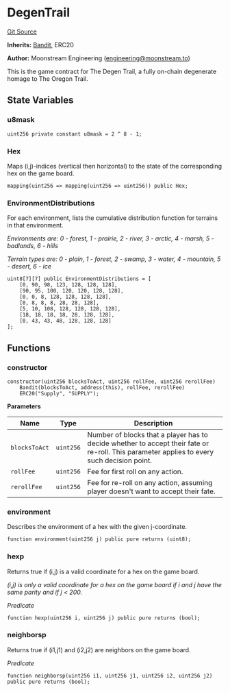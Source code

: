 # DegenTrail
[Git Source](https://github.com/moonstream-to/degen-trail/blob/91d599fa04455251df8a05693dc047b6ec0fd0cd/src/Game.sol)

**Inherits:**
[Bandit](/src/Bandit.sol/contract.Bandit.md), ERC20

**Author:**
Moonstream Engineering (engineering@moonstream.to)

This is the game contract for The Degen Trail, a fully on-chain degenerate homage to The Oregon
Trail.


## State Variables
### u8mask

```solidity
uint256 private constant u8mask = 2 ^ 8 - 1;
```


### Hex
Maps (i,j)-indices (vertical then horizontal) to the state of the corresponding hex on the game board.


```solidity
mapping(uint256 => mapping(uint256 => uint256)) public Hex;
```


### EnvironmentDistributions
For each environment, lists the cumulative distribution function for terrains in that environment.

*Environments are: 0 - forest, 1 - prairie, 2 - river, 3 - arctic, 4 - marsh, 5 - badlands, 6 - hills*

*Terrain types are: 0 - plain, 1 - forest, 2 - swamp, 3 - water, 4 - mountain, 5 - desert, 6 - ice*


```solidity
uint8[7][7] public EnvironmentDistributions = [
    [0, 90, 98, 123, 128, 128, 128],
    [90, 95, 100, 120, 120, 128, 128],
    [0, 0, 8, 128, 128, 128, 128],
    [0, 8, 8, 8, 28, 28, 128],
    [5, 10, 108, 128, 128, 128, 128],
    [18, 18, 18, 18, 28, 128, 128],
    [0, 43, 43, 48, 128, 128, 128]
];
```


## Functions
### constructor


```solidity
constructor(uint256 blocksToAct, uint256 rollFee, uint256 rerollFee)
    Bandit(blocksToAct, address(this), rollFee, rerollFee)
    ERC20("Supply", "SUPPLY");
```
**Parameters**

|Name|Type|Description|
|----|----|-----------|
|`blocksToAct`|`uint256`|Number of blocks that a player has to decide whether to accept their fate or re-roll. This parameter applies to every such decision point.|
|`rollFee`|`uint256`|Fee for first roll on any action.|
|`rerollFee`|`uint256`|Fee for re-roll on any action, assuming player doesn't want to accept their fate.|


### environment

Describes the environment of a hex with the given j-coordinate.


```solidity
function environment(uint256 j) public pure returns (uint8);
```

### hexp

Returns true if (i,j) is a valid coordinate for a hex on the game board.

*(i,j) is only a valid coordinate for a hex on the game board if i and j have the same parity and if j < 200.*

*Predicate*


```solidity
function hexp(uint256 i, uint256 j) public pure returns (bool);
```

### neighborsp

Returns true if (i1,j1) and (i2,j2) are neighbors on the game board.

*Predicate*


```solidity
function neighborsp(uint256 i1, uint256 j1, uint256 i2, uint256 j2) public pure returns (bool);
```


